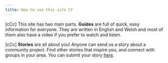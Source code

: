 ```yaml
---
title: How to use this site CY
---
```

\[cCc] This site has two main parts. **Guides** are full of quick, easy information for everyone. They are written in English and Welsh and most of them also have a video if you prefer to watch and listen.

\[cCc] **Stories** are all about you! Anyone can send us a story about a community project. Find other stories that inspire you, and connect with groups in your area. You can submit your story [here](/submit-story).